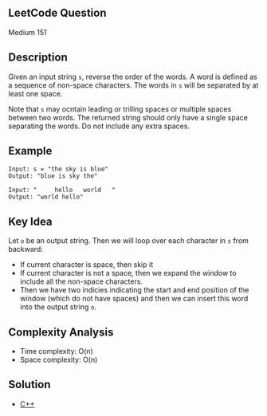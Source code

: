 ## LeetCode Question
Medium 151

## Description
Given an input string `s`, reverse the order of the words. A word is defined as a sequence of non-space characters. The words in `s` will be separated by at least one space.

Note that `s` may ocntain leading or trilling spaces or multiple spaces between two words. The returned string should only have a single space separating the words. Do not include any extra spaces.

## Example
```
Input: s = "the sky is blue"
Output: "blue is sky the"

Input: "     hello   world   "
Output: "world hello"
```

## Key Idea
Let `o` be an output string. Then we will loop over each character in `s` from backward:
- If current character is space, then skip it
- If current character is not a space, then we expand the window to include all the non-space characters.
- Then we have two indicies indicating the start and end position of the window (which do not have spaces) and then we can insert this word into the output string `o`.

## Complexity Analysis
- Time complexity: O(n)
- Space complexity: O(n)

## Solution
- [C++](solution.cpp)